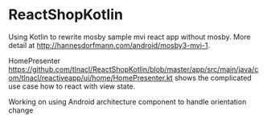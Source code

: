 # ReactShopKotlin
Using Kotlin to rewrite mosby sample mvi react app without mosby. More detail at http://hannesdorfmann.com/android/mosby3-mvi-1.

HomePresenter https://github.com/tlnacl/ReactShopKotlin/blob/master/app/src/main/java/com/tlnacl/reactiveapp/ui/home/HomePresenter.kt shows the complicated use case how to react with view state.

Working on using Android architecture component to handle orientation change

